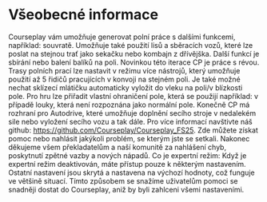 # Všeobecné informace


Courseplay vám umožňuje generovat polní práce s dalšími funkcemi, například: souvratě.
Umožňuje také použití lisů a sběracích vozů, které lze poslat na stejnou trať jako sekačku nebo kombajn z dřívějška.
Další funkcí je sbírání nebo balení balíků na poli.
Novinkou této iterace CP je práce s révou.
Trasy polních prací lze nastavit v režimu více nástrojů, který umožňuje použití až 5 řidičů pracujících v konvoji na stejném poli.
Je také možné nechat sklízecí mlátičku automaticky vyložit do vleku na poli/v blízkosti pole.
Pro hru lze přiřadit vlastní ohraničení pole, která se použijí například: v případě louky, která není rozpoznána jako normální pole.
Konečně CP má rozhraní pro Autodrive, které umožňuje doplnění secího stroje v nedalekém sile nebo vyložení secího vozu a tak dále.
Pro více informací navštivte náš github: https://github.com/Courseplay/Courseplay_FS25.
Zde můžete získat pomoc nebo nahlásit jakýkoli problém, se kterým jste se setkali.
Nakonec děkujeme všem překladatelům a naší komunitě za nahlášení chyb, poskytnutí zpětné vazby a nových nápadů.
Co je expertní režim:
Když je expertní režim deaktivován, máte přístup pouze k některým nastavením.
Ostatní nastavení jsou skrytá a nastavena na výchozí hodnoty, což funguje ve většině situací.
Tímto způsobem se snažíme uživatelům pomoci se snadněji dostat do Courseplay, aniž by byli zahlceni všemi nastaveními.


